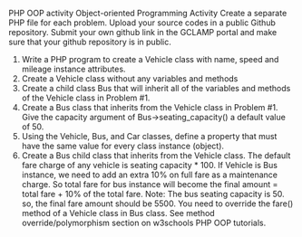 PHP OOP activity
Object-oriented Programming Activity
Create a separate PHP file for each problem. Upload your source codes in a public
Github repository. Submit your own github link in the GCLAMP portal and make sure
that your github repository is in public.
1. Write a PHP program to create a Vehicle class with name, speed and mileage
instance attributes.
2. Create a Vehicle class without any variables and methods
3. Create a child class Bus that will inherit all of the variables and methods of the
Vehicle class in Problem #1.
4. Create a Bus class that inherits from the Vehicle class in Problem #1. Give the
capacity argument of Bus->seating_capacity() a default value of 50.
5. Using the Vehicle, Bus, and Car classes, define a property that must have the
same value for every class instance (object).
6. Create a Bus child class that inherits from the Vehicle class. The default fare
charge of any vehicle is seating capacity * 100. If Vehicle is Bus instance, we
need to add an extra 10% on full fare as a maintenance charge. So total fare for
bus instance will become the final amount = total fare + 10% of the total fare.
Note: The bus seating capacity is 50. so, the final fare amount should be 5500.
You need to override the fare() method of a Vehicle class in Bus class.
See method override/polymorphism section on w3schools PHP OOP tutorials. 
